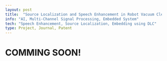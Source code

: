 ```yaml
---
layout: post
title:  "Source Localization and Speech Enhancement in Robot Vacuum Cleaner"
info: "AI, Multi-Channel Signal Processing, Embedded System"
tech: "Speech Enhancement, Source Localization, Embedding using DLC"
type: Project, Journal, Patent
---
```

<!-- 
## Description


## Tech
'*' : tech I focus on


## My job -->

# COMMING SOON!